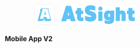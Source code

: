 <div align="center">
  <p align="center">
    <img src="../Assets/AtSight-App-Icon.png" height="64" alt="AtSight Icon">
    &nbsp;&nbsp;&nbsp;
    <img src="../Assets/AtSight_logo.png" height="64" alt="AtSight Logo">
  </p>
</div>

## Mobile App V2
